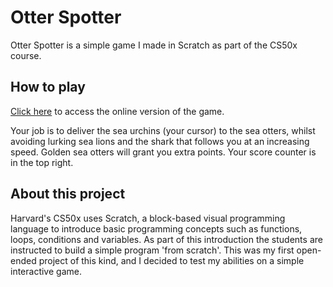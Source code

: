 # Otter Spotter
Otter Spotter is a simple game I made in Scratch as part of the CS50x course.

## How to play
[Click here](https://scratch.mit.edu/projects/411029406) to access the online version of the game.

Your job is to deliver the sea urchins (your cursor) to the sea otters, whilst avoiding lurking sea lions and the shark that follows you at an increasing speed. Golden sea otters will grant you extra points. Your score counter is in the top right.

## About this project
Harvard's CS50x uses Scratch, a block-based visual programming language to introduce basic programming concepts such as functions, loops, conditions and variables. As part of this introduction the students are instructed to build a simple program 'from scratch'. This was my first open-ended project of this kind, and I decided to test my abilities on a simple interactive game.
